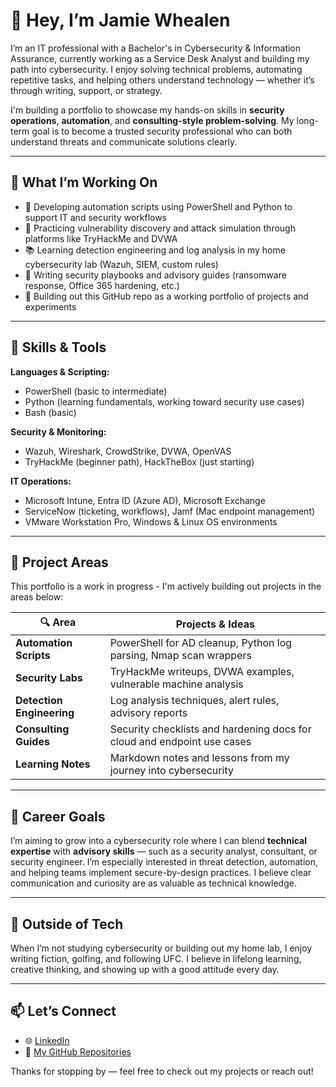 # 👋 Hey, I’m Jamie Whealen

I’m an IT professional with a Bachelor's in Cybersecurity & Information Assurance, currently working as a Service Desk Analyst and building my path into cybersecurity. I enjoy solving technical problems, automating repetitive tasks, and helping others understand technology — whether it’s through writing, support, or strategy.

I'm building a portfolio to showcase my hands-on skills in **security operations**, **automation**, and **consulting-style problem-solving**. My long-term goal is to become a trusted security professional who can both understand threats and communicate solutions clearly.

---

## 🧠 What I’m Working On

- 🔐 Developing automation scripts using PowerShell and Python to support IT and security workflows
- 🧪 Practicing vulnerability discovery and attack simulation through platforms like TryHackMe and DVWA
- 📚 Learning detection engineering and log analysis in my home cybersecurity lab (Wazuh, SIEM, custom rules)
- 📝 Writing security playbooks and advisory guides (ransomware response, Office 365 hardening, etc.)
- 🧰 Building out this GitHub repo as a working portfolio of projects and experiments

---

## 🔧 Skills & Tools

**Languages & Scripting:**  
- PowerShell (basic to intermediate)
- Python (learning fundamentals, working toward security use cases)
- Bash (basic)

**Security & Monitoring:**  
- Wazuh, Wireshark, CrowdStrike, DVWA, OpenVAS  
- TryHackMe (beginner path), HackTheBox (just starting)

**IT Operations:**  
- Microsoft Intune, Entra ID (Azure AD), Microsoft Exchange  
- ServiceNow (ticketing, workflows), Jamf (Mac endpoint management)  
- VMware Workstation Pro, Windows & Linux OS environments

---

## 📌 Project Areas

This portfolio is a work in progress - I'm actively building out projects in the areas below:

| 🔍 Area | Projects & Ideas |
|--------|------------------|
| **Automation Scripts** | PowerShell for AD cleanup, Python log parsing, Nmap scan wrappers |
| **Security Labs** | TryHackMe writeups, DVWA examples, vulnerable machine analysis |
| **Detection Engineering** | Log analysis techniques, alert rules, advisory reports |
| **Consulting Guides** | Security checklists and hardening docs for cloud and endpoint use cases |
| **Learning Notes** | Markdown notes and lessons from my journey into cybersecurity |

---

## 🎯 Career Goals

I’m aiming to grow into a cybersecurity role where I can blend **technical expertise** with **advisory skills** — such as a security analyst, consultant, or security engineer. I’m especially interested in threat detection, automation, and helping teams implement secure-by-design practices. I believe clear communication and curiosity are as valuable as technical knowledge.

---

## 🧠 Outside of Tech

When I’m not studying cybersecurity or building out my home lab, I enjoy writing fiction, golfing, and following UFC. I believe in lifelong learning, creative thinking, and showing up with a good attitude every day.

---

## 📫 Let’s Connect

- 🌐 [LinkedIn](https://www.linkedin.com/in/jamiewhealen/)  
- 📂 [My GitHub Repositories](https://github.com/JamzyCSP?tab=repositories)

Thanks for stopping by — feel free to check out my projects or reach out!
